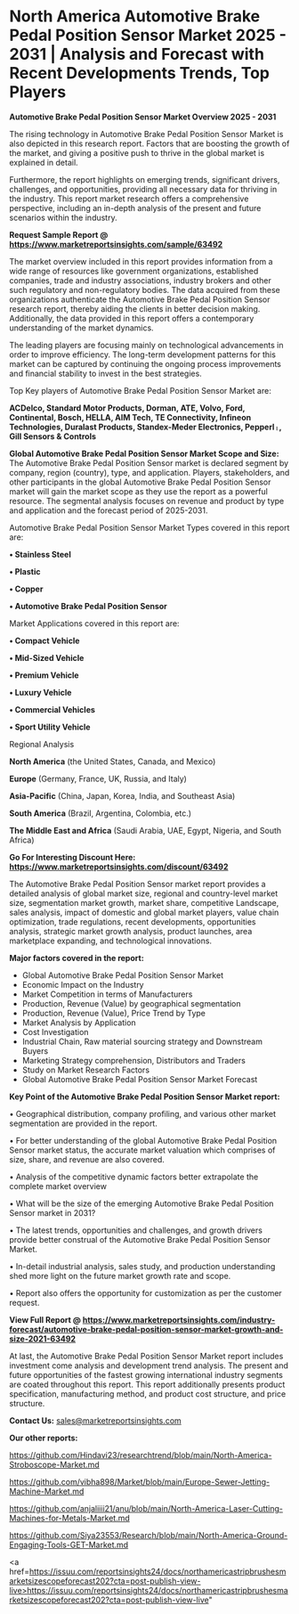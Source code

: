# North America Automotive Brake Pedal Position Sensor Market 2025 - 2031 | Analysis and Forecast with Recent Developments Trends, Top Players

<Strong> Automotive Brake Pedal Position Sensor Market Overview 2025 - 2031</strong>

The rising technology in Automotive Brake Pedal Position Sensor Market is also depicted in this research report. Factors that are boosting the growth of the market, and giving a positive push to thrive in the global market is explained in detail.

Furthermore, the report highlights on emerging trends, significant drivers, challenges, and opportunities, providing all necessary data for thriving in the industry. This report market research offers a comprehensive perspective, including an in-depth analysis of the present and future scenarios within the industry.

<strong>Request Sample Report @ <a href=https://www.marketreportsinsights.com/sample/63492>https://www.marketreportsinsights.com/sample/63492</a></strong>

The market overview included in this report provides information from a wide range of resources like government organizations, established companies, trade and industry associations, industry brokers and other such regulatory and non-regulatory bodies. The data acquired from these organizations authenticate the Automotive Brake Pedal Position Sensor research report, thereby aiding the clients in better decision making. Additionally, the data provided in this report offers a contemporary understanding of the market dynamics.

The leading players are focusing mainly on technological advancements in order to improve efficiency. The long-term development patterns for this market can be captured by continuing the ongoing process improvements and financial stability to invest in the best strategies.

Top Key players of Automotive Brake Pedal Position Sensor Market are:

<strong>ACDelco, Standard Motor Products, Dorman, ATE, Volvo, Ford, Continental, Bosch, HELLA, AIM Tech, TE Connectivity, Infineon Technologies, Duralast Products, Standex-Meder Electronics, Pepperlᛧ, Gill Sensors & Controls</strong>

<strong><b>Global Automotive Brake Pedal Position Sensor Market Scope and Size:</b></strong>
The Automotive Brake Pedal Position Sensor market is declared segment by company, region (country), type, and application. Players, stakeholders, and other participants in the global Automotive Brake Pedal Position Sensor market will gain the market scope as they use the report as a powerful resource. The segmental analysis focuses on revenue and product by type and application and the forecast period of 2025-2031.

Automotive Brake Pedal Position Sensor Market Types covered in this report are:

<strong>• Stainless Steel

• Plastic

• Copper

• Automotive Brake Pedal Position Sensor</strong>

Market Applications covered in this report are:

<strong>• Compact Vehicle

• Mid-Sized Vehicle

• Premium Vehicle

• Luxury Vehicle

• Commercial Vehicles

• Sport Utility Vehicle</strong> 

Regional Analysis

<strong>North America</strong> (the United States, Canada, and Mexico)

<strong>Europe</strong> (Germany, France, UK, Russia, and Italy)

<strong>Asia-Pacific</strong> (China, Japan, Korea, India, and Southeast Asia)

<strong>South America</strong> (Brazil, Argentina, Colombia, etc.)

<strong>The Middle East and Africa</strong> (Saudi Arabia, UAE, Egypt, Nigeria, and South Africa)

<strong>Go For Interesting Discount Here: <a href=https://www.marketreportsinsights.com/discount/63492>https://www.marketreportsinsights.com/discount/63492</a></strong>

The Automotive Brake Pedal Position Sensor market report provides a detailed analysis of global market size, regional and country-level market size, segmentation market growth, market share, competitive Landscape, sales analysis, impact of domestic and global market players, value chain optimization, trade regulations, recent developments, opportunities analysis, strategic market growth analysis, product launches, area marketplace expanding, and technological innovations.

<strong><b>Major factors covered in the report:</b></strong>
<ul>
  <li>Global Automotive Brake Pedal Position Sensor Market </li>
  <li>Economic Impact on the Industry</li>
  <li>Market Competition in terms of Manufacturers</li>
  <li>Production, Revenue (Value) by geographical segmentation</li>
  <li>Production, Revenue (Value), Price Trend by Type</li>
  <li>Market Analysis by Application</li>
  <li>Cost Investigation</li>
  <li>Industrial Chain, Raw material sourcing strategy and Downstream Buyers</li>
  <li>Marketing Strategy comprehension, Distributors and Traders</li>
  <li>Study on Market Research Factors</li>
  <li>Global Automotive Brake Pedal Position Sensor Market Forecast</li>
</ul>

<strong><b>Key Point of the Automotive Brake Pedal Position Sensor Market report:</b></strong>

• Geographical distribution, company profiling, and various other market segmentation are provided in the report.

• For better understanding of the global Automotive Brake Pedal Position Sensor market status, the accurate market valuation which comprises of size, share, and revenue are also covered.

• Analysis of the competitive dynamic factors better extrapolate the complete market overview

• What will be the size of the emerging Automotive Brake Pedal Position Sensor market in 2031?

• The latest trends, opportunities and challenges, and growth drivers provide better construal of the Automotive Brake Pedal Position Sensor Market.

• In-detail industrial analysis, sales study, and production understanding shed more light on the future market growth rate and scope.

• Report also offers the opportunity for customization as per the customer request.

<strong><b>View Full Report @ <a href=https://www.marketreportsinsights.com/industry-forecast/automotive-brake-pedal-position-sensor-market-growth-and-size-2021-63492>https://www.marketreportsinsights.com/industry-forecast/automotive-brake-pedal-position-sensor-market-growth-and-size-2021-63492</a></b></strong>


At last, the Automotive Brake Pedal Position Sensor Market report includes investment come analysis and development trend analysis. The present and future opportunities of the fastest growing international industry segments are coated throughout this report. This report additionally presents product specification, manufacturing method, and product cost structure, and price structure.

<strong>Contact Us:</strong>
sales@marketreportsinsights.com

<strong>Our other reports:</strong>

<a href=https://github.com/Hindavi23/researchtrend/blob/main/North-America-Stroboscope-Market.md>https://github.com/Hindavi23/researchtrend/blob/main/North-America-Stroboscope-Market.md</a>

<a href=https://github.com/vibha898/Market/blob/main/Europe-Sewer-Jetting-Machine-Market.md>https://github.com/vibha898/Market/blob/main/Europe-Sewer-Jetting-Machine-Market.md</a>

<a href=https://github.com/anjaliiii21/anu/blob/main/North-America-Laser-Cutting-Machines-for-Metals-Market.md>https://github.com/anjaliiii21/anu/blob/main/North-America-Laser-Cutting-Machines-for-Metals-Market.md</a>

<a href=https://github.com/Siya23553/Research/blob/main/North-America-Ground-Engaging-Tools-GET-Market.md>https://github.com/Siya23553/Research/blob/main/North-America-Ground-Engaging-Tools-GET-Market.md</a>

<a href=https://issuu.com/reportsinsights24/docs/northamericastripbrushesmarketsizescopeforecast202?cta=post-publish-view-live>https://issuu.com/reportsinsights24/docs/northamericastripbrushesmarketsizescopeforecast202?cta=post-publish-view-live</a>"

